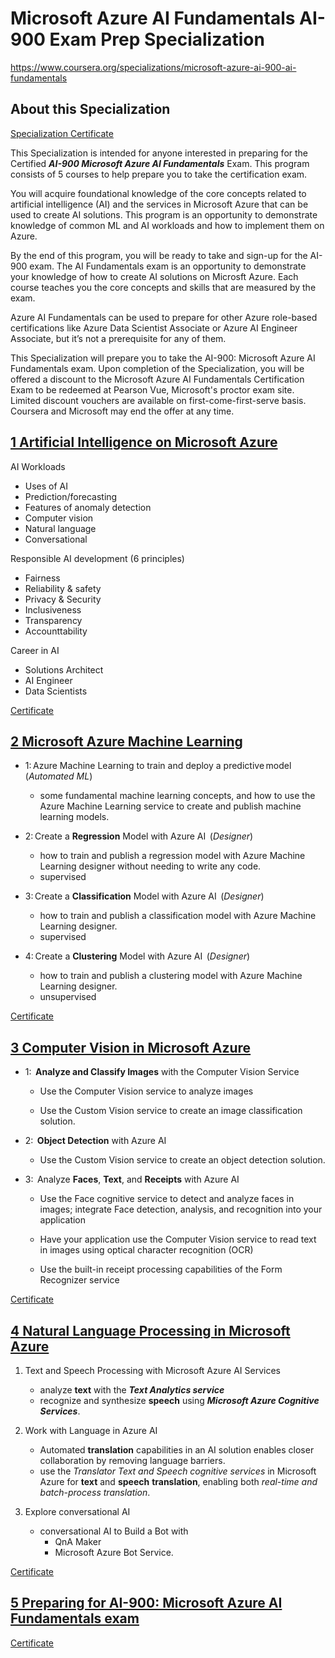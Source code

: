 # Microsoft Azure AI Fundamentals AI-900 Exam Prep Specialization

https://www.coursera.org/specializations/microsoft-azure-ai-900-ai-fundamentals


## About this Specialization


[Specialization Certificate](Coursera_5WBZ6RPNQ2DT.pdf)

This Specialization is intended for anyone interested in preparing for the Certified ***AI-900 Microsoft Azure AI Fundamentals*** Exam. This program consists of 5 courses to help prepare you to take the certification exam.

You will acquire foundational knowledge of the core concepts related to artificial intelligence (AI) and the services in Microsoft Azure that can be used to create AI solutions. This program is an opportunity to demonstrate knowledge of common ML and AI workloads and how to implement them on Azure.

By the end of this program, you will be ready to take and sign-up for the AI-900 exam. The AI Fundamentals exam is an opportunity to demonstrate your knowledge of how to create AI solutions on Microsft Azure. Each course teaches you the core concepts and skills that are measured by the exam.

Azure AI Fundamentals can be used to prepare for other Azure role-based certifications like Azure Data Scientist Associate or Azure AI Engineer Associate, but it’s not a prerequisite for any of them.

This Specialization will prepare you to take the AI-900: Microsoft Azure AI Fundamentals exam. Upon completion of the Specialization, you will be offered a discount to the Microsoft Azure AI Fundamentals Certification Exam to be redeemed at Pearson Vue, Microsoft's proctor exam site. Limited discount vouchers are available on first-come-first-serve basis. Coursera and Microsoft may end the offer at any time.



## [1 Artificial Intelligence on Microsoft Azure](./1_Artificial_Intelligence_on_Microsoft_Azure/READMD.md)

AI Workloads
- Uses of AI
- Prediction/forecasting
- Features of anomaly detection
- Computer vision
- Natural language
- Conversational

Responsible AI development (6 principles)
- Fairness
- Reliability & safety
- Privacy & Security
- Inclusiveness
- Transparency
- Accounttability

Career in AI
- Solutions Architect
- AI Engineer
- Data Scientists

[Certificate](1_Artificial_Intelligence_on_Microsoft_Azure/Coursera%20QGMBMU4NM5R5.pdf)

## [2 Microsoft Azure Machine Learning](./2_Microsoft_Azure_Machine_Learning/READMD.md)



- 1: Azure Machine Learning to train and deploy a predictive model  (*Automated ML*)
  - some fundamental machine learning concepts, and how to use the Azure Machine Learning service to create and publish machine learning models.  

- 2: Create a **Regression** Model with Azure AI  (*Designer*)

  - how to train and publish a regression model with Azure Machine Learning designer without needing to write any code.  
  - supervised

- 3: Create a **Classification** Model with Azure AI   (*Designer*)
  - how to train and publish a classification model with Azure Machine Learning designer.  
  - supervised
- 4: Create a **Clustering** Model with Azure AI   (*Designer*)
  - how to train and publish a clustering model with Azure Machine Learning designer.  
  - unsupervised

[Certificate](./2_Microsoft_Azure_Machine_Learning/Coursera%20EC4U6DBG4JQD.pdf)


## [3 Computer Vision in Microsoft Azure](./3_Computer_Vision_in_Microsoft_Azure/READMD.md)


- 1:  **Analyze and Classify Images** with the Computer Vision Service   


  - Use the Computer Vision service to analyze images

  - Use the Custom Vision service to create an image classification solution.  

- 2:  **Object Detection** with Azure AI 


  - Use the Custom Vision service to create an object detection solution.  

- 3:  Analyze **Faces**, **Text**, and **Receipts** with Azure AI 


  - Use the Face cognitive service to detect and analyze faces in images; integrate Face detection, analysis, and recognition into your application

  - Have your application use the Computer Vision service to read text in images using optical character recognition (OCR) 

  - Use the built-in receipt processing capabilities of the Form Recognizer service 

[Certificate](./3_Computer_Vision_in_Microsoft_Azure/Coursera_CNYXNLRAMFXL.pdf)

## [4 Natural Language Processing in Microsoft Azure](./4_Natural_Language_Processing_in_Microsoft_Azure/READMD.md)

1. Text and Speech Processing with Microsoft Azure AI Services 
   - analyze **text** with the ***Text Analytics service***  
   - recognize and synthesize **speech** using ***Microsoft Azure Cognitive Services***. 

2. Work with Language in Azure AI 
   - Automated **translation** capabilities in an AI solution enables closer collaboration by removing language barriers. 
   - use the *Translator Text and Speech cognitive services* in Microsoft Azure for **text** and **speech** **translation**, enabling both *real-time and batch-process translation*. 

3. Explore conversational AI 
   - conversational AI to Build a Bot with 
     - QnA Maker 
     - Microsoft Azure Bot Service. 

[Certificate](./4_Natural_Language_Processing_in_Microsoft_Azure/Coursera_GJB7E8GQ8Z7U.pdf)

## [5 Preparing for AI-900: Microsoft Azure AI Fundamentals exam](./5_Preparing_for_AI-900_Microsoft_Azure_AI_Fundamentals_exam/READMD.md)

[Certificate](./5_Preparing_for_AI-900_Microsoft_Azure_AI_Fundamentals_exam/Coursera_RFBCUGYSL4PB.pdf)